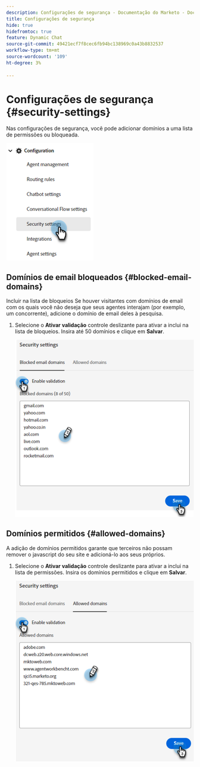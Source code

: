 ```yaml
---
description: Configurações de segurança - Documentação do Marketo - Documentação do produto
title: Configurações de segurança
hide: true
hidefromtoc: true
feature: Dynamic Chat
source-git-commit: 49421ecf7f8cec6fb94bc138969c0a43b8832537
workflow-type: tm+mt
source-wordcount: '109'
ht-degree: 3%

---
```


# Configurações de segurança {#security-settings}

Nas configurações de segurança, você pode adicionar domínios a uma lista de permissões ou bloqueada.

![](assets/security-settings-1.png)

## Domínios de email bloqueados {#blocked-email-domains}

Incluir na lista de bloqueios Se houver visitantes com domínios de email com os quais você não deseja que seus agentes interajam (por exemplo, um concorrente), adicione o domínio de email deles à pesquisa.

1. Selecione o **Ativar validação** controle deslizante para ativar a inclui na lista de bloqueios. Insira até 50 domínios e clique em **Salvar**.

   ![](assets/security-settings-2.png)

## Domínios permitidos {#allowed-domains}

A adição de domínios permitidos garante que terceiros não possam remover o javascript do seu site e adicioná-lo aos seus próprios.

1. Selecione o **Ativar validação** controle deslizante para ativar a inclui na lista de permissões. Insira os domínios permitidos e clique em **Salvar**.

   ![](assets/security-settings-3.png)
